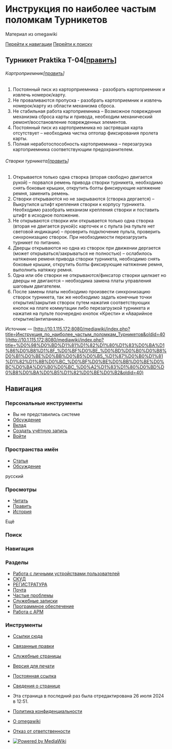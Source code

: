  

# Инструкция по наиболее частым поломкам Турникетов

Материал из omegawiki

[Перейти к навигации](http://10.1.115.172:8080/mediawiki/index.php/%D0%98%D0%BD%D1%81%D1%82%D1%80%D1%83%D0%BA%D1%86%D0%B8%D1%8F_%D0%BF%D0%BE_%D0%BD%D0%B0%D0%B8%D0%B1%D0%BE%D0%BB%D0%B5%D0%B5_%D1%87%D0%B0%D1%81%D1%82%D1%8B%D0%BC_%D0%BF%D0%BE%D0%BB%D0%BE%D0%BC%D0%BA%D0%B0%D0%BC_%D0%A2%D1%83%D1%80%D0%BD%D0%B8%D0%BA%D0%B5%D1%82%D0%BE%D0%B2#mw-head) [Перейти к поиску](http://10.1.115.172:8080/mediawiki/index.php/%D0%98%D0%BD%D1%81%D1%82%D1%80%D1%83%D0%BA%D1%86%D0%B8%D1%8F_%D0%BF%D0%BE_%D0%BD%D0%B0%D0%B8%D0%B1%D0%BE%D0%BB%D0%B5%D0%B5_%D1%87%D0%B0%D1%81%D1%82%D1%8B%D0%BC_%D0%BF%D0%BE%D0%BB%D0%BE%D0%BC%D0%BA%D0%B0%D0%BC_%D0%A2%D1%83%D1%80%D0%BD%D0%B8%D0%BA%D0%B5%D1%82%D0%BE%D0%B2#searchInput)

## Турникет Praktika T-04[[править](http://10.1.115.172:8080/mediawiki/index.php?title=%D0%98%D0%BD%D1%81%D1%82%D1%80%D1%83%D0%BA%D1%86%D0%B8%D1%8F_%D0%BF%D0%BE_%D0%BD%D0%B0%D0%B8%D0%B1%D0%BE%D0%BB%D0%B5%D0%B5_%D1%87%D0%B0%D1%81%D1%82%D1%8B%D0%BC_%D0%BF%D0%BE%D0%BB%D0%BE%D0%BC%D0%BA%D0%B0%D0%BC_%D0%A2%D1%83%D1%80%D0%BD%D0%B8%D0%BA%D0%B5%D1%82%D0%BE%D0%B2&action=edit&section=1 "Редактировать раздел «Турникет Praktika T-04»")]

###### Картроприемник[[править](http://10.1.115.172:8080/mediawiki/index.php?title=%D0%98%D0%BD%D1%81%D1%82%D1%80%D1%83%D0%BA%D1%86%D0%B8%D1%8F_%D0%BF%D0%BE_%D0%BD%D0%B0%D0%B8%D0%B1%D0%BE%D0%BB%D0%B5%D0%B5_%D1%87%D0%B0%D1%81%D1%82%D1%8B%D0%BC_%D0%BF%D0%BE%D0%BB%D0%BE%D0%BC%D0%BA%D0%B0%D0%BC_%D0%A2%D1%83%D1%80%D0%BD%D0%B8%D0%BA%D0%B5%D1%82%D0%BE%D0%B2&action=edit&section=2 "Редактировать раздел «Картроприемник»")]

1. Постоянный писк из карторприемника - разобрать картоприемник и извлечь номерок/карту.
2. Не проваливаются пропуска - разобрать картоприемник и извлечь номерок/карту из области механизма сброса.
3. Не стабильная работа картоприемника – Возможное повреждения механизма сброса карты и привода, необходим механический ремонт/восстановление поврежденных элементов.
4. Постоянный писк из картоприемника но застрявшая карта отсутствует – необходима чистка оптопар фиксирования пролета карты.
5. Полная неработоспособность картоприемника – перезагрузка картоприемника соответствующим предохранителем.

###### Створки турникета[[править](http://10.1.115.172:8080/mediawiki/index.php?title=%D0%98%D0%BD%D1%81%D1%82%D1%80%D1%83%D0%BA%D1%86%D0%B8%D1%8F_%D0%BF%D0%BE_%D0%BD%D0%B0%D0%B8%D0%B1%D0%BE%D0%BB%D0%B5%D0%B5_%D1%87%D0%B0%D1%81%D1%82%D1%8B%D0%BC_%D0%BF%D0%BE%D0%BB%D0%BE%D0%BC%D0%BA%D0%B0%D0%BC_%D0%A2%D1%83%D1%80%D0%BD%D0%B8%D0%BA%D0%B5%D1%82%D0%BE%D0%B2&action=edit&section=3 "Редактировать раздел «Створки турникета»")]

1. Открывается только одна створка (вторая свободно двигается рукой) – порвался ремень привода створки турникета, необходимо снять боковые крышки, открутить болты фиксирующие натяжение ремня, заменить ремень.
2. Створки открываются но не закрываются (створка дергается) – Выкрутился штифт крепления створки к корпусу турникета. Необходимо разобрать механизм крепления створки и поставить штифт в исходное положение.
3. Не открываются створки или открывается только одна створка (вторая не двигается рукой)с карточек и с пульта (на пульте нет световой индикации) – проверить подключение пульта, проверить синхронизацию створок. При необходимости перезагрузить турникет по питанию.
4. Дверцы открываются но одна из створок при движении дергается (может открываться/закрываться не полностью) – ослабилось натяжение ременя привода створки турникета, необходимо снять боковые крышки, открутить болты фиксирующие натяжение ремня, выполнить натяжку ремня.
5. Одна или обе створки не открываются/фиксатор створки щелкает но дверцы не двигаются – необходима замена платы управления шаговым двигателем.
6. После замены платы необходимо произвести синхронизацию створок турникета, так же необходимо задать конечные точки открытия/закрытия створок путем нажатия соответствующих кнопок на плате коммутации либо перезагрузкой турникета и нажатия на пульте поочередно кнопок «Крести» и «Аварийное открытие/антипаника».

Источник — [http://10.1.115.172:8080/mediawiki/index.php?title=Инструкция_по_наиболее_частым_поломкам_Турникетов&oldid=40](http://10.1.115.172:8080/mediawiki/index.php?title=%D0%98%D0%BD%D1%81%D1%82%D1%80%D1%83%D0%BA%D1%86%D0%B8%D1%8F_%D0%BF%D0%BE_%D0%BD%D0%B0%D0%B8%D0%B1%D0%BE%D0%BB%D0%B5%D0%B5_%D1%87%D0%B0%D1%81%D1%82%D1%8B%D0%BC_%D0%BF%D0%BE%D0%BB%D0%BE%D0%BC%D0%BA%D0%B0%D0%BC_%D0%A2%D1%83%D1%80%D0%BD%D0%B8%D0%BA%D0%B5%D1%82%D0%BE%D0%B2&oldid=40)

## Навигация

### Персональные инструменты

- Вы не представились системе
- [Обсуждение](http://10.1.115.172:8080/mediawiki/index.php/%D0%A1%D0%BB%D1%83%D0%B6%D0%B5%D0%B1%D0%BD%D0%B0%D1%8F:%D0%9C%D0%BE%D1%91_%D0%BE%D0%B1%D1%81%D1%83%D0%B6%D0%B4%D0%B5%D0%BD%D0%B8%D0%B5 "Страница обсуждений для моего IP [alt-shift-n]")
- [Вклад](http://10.1.115.172:8080/mediawiki/index.php/%D0%A1%D0%BB%D1%83%D0%B6%D0%B5%D0%B1%D0%BD%D0%B0%D1%8F:%D0%9C%D0%BE%D0%B9_%D0%B2%D0%BA%D0%BB%D0%B0%D0%B4 "Список правок, сделанных с этого IP-адреса [alt-shift-y]")
- [Создать учётную запись](http://10.1.115.172:8080/mediawiki/index.php?title=%D0%A1%D0%BB%D1%83%D0%B6%D0%B5%D0%B1%D0%BD%D0%B0%D1%8F:%D0%A1%D0%BE%D0%B7%D0%B4%D0%B0%D1%82%D1%8C_%D1%83%D1%87%D1%91%D1%82%D0%BD%D1%83%D1%8E_%D0%B7%D0%B0%D0%BF%D0%B8%D1%81%D1%8C&returnto=%D0%98%D0%BD%D1%81%D1%82%D1%80%D1%83%D0%BA%D1%86%D0%B8%D1%8F+%D0%BF%D0%BE+%D0%BD%D0%B0%D0%B8%D0%B1%D0%BE%D0%BB%D0%B5%D0%B5+%D1%87%D0%B0%D1%81%D1%82%D1%8B%D0%BC+%D0%BF%D0%BE%D0%BB%D0%BE%D0%BC%D0%BA%D0%B0%D0%BC+%D0%A2%D1%83%D1%80%D0%BD%D0%B8%D0%BA%D0%B5%D1%82%D0%BE%D0%B2 "Мы предлагаем вам создать учётную запись и войти в систему, хотя это и не обязательно.")
- [Войти](http://10.1.115.172:8080/mediawiki/index.php?title=%D0%A1%D0%BB%D1%83%D0%B6%D0%B5%D0%B1%D0%BD%D0%B0%D1%8F:%D0%92%D1%85%D0%BE%D0%B4&returnto=%D0%98%D0%BD%D1%81%D1%82%D1%80%D1%83%D0%BA%D1%86%D0%B8%D1%8F+%D0%BF%D0%BE+%D0%BD%D0%B0%D0%B8%D0%B1%D0%BE%D0%BB%D0%B5%D0%B5+%D1%87%D0%B0%D1%81%D1%82%D1%8B%D0%BC+%D0%BF%D0%BE%D0%BB%D0%BE%D0%BC%D0%BA%D0%B0%D0%BC+%D0%A2%D1%83%D1%80%D0%BD%D0%B8%D0%BA%D0%B5%D1%82%D0%BE%D0%B2 "Здесь можно зарегистрироваться в системе, но это необязательно. [alt-shift-o]")

### Пространства имён

- [Статья](http://10.1.115.172:8080/mediawiki/index.php/%D0%98%D0%BD%D1%81%D1%82%D1%80%D1%83%D0%BA%D1%86%D0%B8%D1%8F_%D0%BF%D0%BE_%D0%BD%D0%B0%D0%B8%D0%B1%D0%BE%D0%BB%D0%B5%D0%B5_%D1%87%D0%B0%D1%81%D1%82%D1%8B%D0%BC_%D0%BF%D0%BE%D0%BB%D0%BE%D0%BC%D0%BA%D0%B0%D0%BC_%D0%A2%D1%83%D1%80%D0%BD%D0%B8%D0%BA%D0%B5%D1%82%D0%BE%D0%B2 "Просмотреть контентную страницу [alt-shift-c]")
- [Обсуждение](http://10.1.115.172:8080/mediawiki/index.php?title=%D0%9E%D0%B1%D1%81%D1%83%D0%B6%D0%B4%D0%B5%D0%BD%D0%B8%D0%B5:%D0%98%D0%BD%D1%81%D1%82%D1%80%D1%83%D0%BA%D1%86%D0%B8%D1%8F_%D0%BF%D0%BE_%D0%BD%D0%B0%D0%B8%D0%B1%D0%BE%D0%BB%D0%B5%D0%B5_%D1%87%D0%B0%D1%81%D1%82%D1%8B%D0%BC_%D0%BF%D0%BE%D0%BB%D0%BE%D0%BC%D0%BA%D0%B0%D0%BC_%D0%A2%D1%83%D1%80%D0%BD%D0%B8%D0%BA%D0%B5%D1%82%D0%BE%D0%B2&action=edit&redlink=1 "Обсуждение основной страницы (страница не существует) [alt-shift-t]")

 русский

### Просмотры

- [Читать](http://10.1.115.172:8080/mediawiki/index.php/%D0%98%D0%BD%D1%81%D1%82%D1%80%D1%83%D0%BA%D1%86%D0%B8%D1%8F_%D0%BF%D0%BE_%D0%BD%D0%B0%D0%B8%D0%B1%D0%BE%D0%BB%D0%B5%D0%B5_%D1%87%D0%B0%D1%81%D1%82%D1%8B%D0%BC_%D0%BF%D0%BE%D0%BB%D0%BE%D0%BC%D0%BA%D0%B0%D0%BC_%D0%A2%D1%83%D1%80%D0%BD%D0%B8%D0%BA%D0%B5%D1%82%D0%BE%D0%B2)
- [Править](http://10.1.115.172:8080/mediawiki/index.php?title=%D0%98%D0%BD%D1%81%D1%82%D1%80%D1%83%D0%BA%D1%86%D0%B8%D1%8F_%D0%BF%D0%BE_%D0%BD%D0%B0%D0%B8%D0%B1%D0%BE%D0%BB%D0%B5%D0%B5_%D1%87%D0%B0%D1%81%D1%82%D1%8B%D0%BC_%D0%BF%D0%BE%D0%BB%D0%BE%D0%BC%D0%BA%D0%B0%D0%BC_%D0%A2%D1%83%D1%80%D0%BD%D0%B8%D0%BA%D0%B5%D1%82%D0%BE%D0%B2&action=edit "Редактировать данную страницу [alt-shift-e]")
- [История](http://10.1.115.172:8080/mediawiki/index.php?title=%D0%98%D0%BD%D1%81%D1%82%D1%80%D1%83%D0%BA%D1%86%D0%B8%D1%8F_%D0%BF%D0%BE_%D0%BD%D0%B0%D0%B8%D0%B1%D0%BE%D0%BB%D0%B5%D0%B5_%D1%87%D0%B0%D1%81%D1%82%D1%8B%D0%BC_%D0%BF%D0%BE%D0%BB%D0%BE%D0%BC%D0%BA%D0%B0%D0%BC_%D0%A2%D1%83%D1%80%D0%BD%D0%B8%D0%BA%D0%B5%D1%82%D0%BE%D0%B2&action=history "Журнал изменений страницы [alt-shift-h]")

 Ещё

### Поиск

   

[](http://10.1.115.172:8080/mediawiki/index.php/%D0%97%D0%B0%D0%B3%D0%BB%D0%B0%D0%B2%D0%BD%D0%B0%D1%8F_%D1%81%D1%82%D1%80%D0%B0%D0%BD%D0%B8%D1%86%D0%B0 "Перейти на заглавную страницу")

### Навигация

### Разделы

- [Работа с личными устройствами пользователей](http://10.1.115.172:8080/mediawiki/index.php/%D0%A0%D0%B0%D0%B1%D0%BE%D1%82%D0%B0_%D1%81_%D0%BB%D0%B8%D1%87%D0%BD%D1%8B%D0%BC%D0%B8_%D1%83%D1%81%D1%82%D1%80%D0%BE%D0%B9%D1%81%D1%82%D0%B2%D0%B0%D0%BC%D0%B8_%D0%BF%D0%BE%D0%BB%D1%8C%D0%B7%D0%BE%D0%B2%D0%B0%D1%82%D0%B5%D0%BB%D0%B5%D0%B9)
- [СКУД](http://10.1.115.172:8080/mediawiki/index.php/%D0%A1%D0%9A%D0%A3%D0%94)
- [РЕГИСТРАТУРА](http://10.1.115.172:8080/mediawiki/index.php/%D0%A0%D0%B5%D0%B3%D0%B8%D1%81%D1%82%D1%80%D0%B0%D1%82%D1%83%D1%80%D0%B0)
- [Почта](http://10.1.115.172:8080/mediawiki/index.php/%D0%9F%D0%BE%D1%87%D1%82%D0%B0)
- [Частые проблемы](http://10.1.115.172:8080/mediawiki/index.php/%D0%A7%D0%B0%D1%81%D1%82%D1%8B%D0%B5_%D0%BF%D1%80%D0%BE%D0%B1%D0%BB%D0%B5%D0%BC%D1%8B)
- [Служебные записки](http://10.1.115.172:8080/mediawiki/index.php/%D0%A1%D0%BB%D1%83%D0%B6%D0%B5%D0%B1%D0%BD%D1%8B%D0%B5_%D0%B7%D0%B0%D0%BF%D0%B8%D1%81%D0%BA%D0%B8)
- [Программное обеспечение](http://10.1.115.172:8080/mediawiki/index.php/%D0%9F%D1%80%D0%BE%D0%B3%D1%80%D0%B0%D0%BC%D0%BC%D0%BD%D0%BE%D0%B5_%D0%BE%D0%B1%D0%B5%D1%81%D0%BF%D0%B5%D1%87%D0%B5%D0%BD%D0%B8%D0%B5)
- [Работа с АРМ](http://10.1.115.172:8080/mediawiki/index.php/%D0%A0%D0%B0%D0%B1%D0%BE%D1%82%D0%B0_%D1%81_%D0%90%D0%A0%D0%9C)

### Инструменты

- [Ссылки сюда](http://10.1.115.172:8080/mediawiki/index.php/%D0%A1%D0%BB%D1%83%D0%B6%D0%B5%D0%B1%D0%BD%D0%B0%D1%8F:%D0%A1%D1%81%D1%8B%D0%BB%D0%BA%D0%B8_%D1%81%D1%8E%D0%B4%D0%B0/%D0%98%D0%BD%D1%81%D1%82%D1%80%D1%83%D0%BA%D1%86%D0%B8%D1%8F_%D0%BF%D0%BE_%D0%BD%D0%B0%D0%B8%D0%B1%D0%BE%D0%BB%D0%B5%D0%B5_%D1%87%D0%B0%D1%81%D1%82%D1%8B%D0%BC_%D0%BF%D0%BE%D0%BB%D0%BE%D0%BC%D0%BA%D0%B0%D0%BC_%D0%A2%D1%83%D1%80%D0%BD%D0%B8%D0%BA%D0%B5%D1%82%D0%BE%D0%B2 "Список всех страниц, ссылающихся на данную [alt-shift-j]")
- [Связанные правки](http://10.1.115.172:8080/mediawiki/index.php/%D0%A1%D0%BB%D1%83%D0%B6%D0%B5%D0%B1%D0%BD%D0%B0%D1%8F:%D0%A1%D0%B2%D1%8F%D0%B7%D0%B0%D0%BD%D0%BD%D1%8B%D0%B5_%D0%BF%D1%80%D0%B0%D0%B2%D0%BA%D0%B8/%D0%98%D0%BD%D1%81%D1%82%D1%80%D1%83%D0%BA%D1%86%D0%B8%D1%8F_%D0%BF%D0%BE_%D0%BD%D0%B0%D0%B8%D0%B1%D0%BE%D0%BB%D0%B5%D0%B5_%D1%87%D0%B0%D1%81%D1%82%D1%8B%D0%BC_%D0%BF%D0%BE%D0%BB%D0%BE%D0%BC%D0%BA%D0%B0%D0%BC_%D0%A2%D1%83%D1%80%D0%BD%D0%B8%D0%BA%D0%B5%D1%82%D0%BE%D0%B2 "Последние изменения в страницах, на которые ссылается эта страница [alt-shift-k]")
- [Служебные страницы](http://10.1.115.172:8080/mediawiki/index.php/%D0%A1%D0%BB%D1%83%D0%B6%D0%B5%D0%B1%D0%BD%D0%B0%D1%8F:%D0%A1%D0%BF%D0%B5%D1%86%D1%81%D1%82%D1%80%D0%B0%D0%BD%D0%B8%D1%86%D1%8B "Список служебных страниц [alt-shift-q]")
- [Версия для печати](javascript:print\(\); "Версия этой страницы для печати [alt-shift-p]")
- [Постоянная ссылка](http://10.1.115.172:8080/mediawiki/index.php?title=%D0%98%D0%BD%D1%81%D1%82%D1%80%D1%83%D0%BA%D1%86%D0%B8%D1%8F_%D0%BF%D0%BE_%D0%BD%D0%B0%D0%B8%D0%B1%D0%BE%D0%BB%D0%B5%D0%B5_%D1%87%D0%B0%D1%81%D1%82%D1%8B%D0%BC_%D0%BF%D0%BE%D0%BB%D0%BE%D0%BC%D0%BA%D0%B0%D0%BC_%D0%A2%D1%83%D1%80%D0%BD%D0%B8%D0%BA%D0%B5%D1%82%D0%BE%D0%B2&oldid=40 "Постоянная ссылка на эту версию страницы")
- [Сведения о странице](http://10.1.115.172:8080/mediawiki/index.php?title=%D0%98%D0%BD%D1%81%D1%82%D1%80%D1%83%D0%BA%D1%86%D0%B8%D1%8F_%D0%BF%D0%BE_%D0%BD%D0%B0%D0%B8%D0%B1%D0%BE%D0%BB%D0%B5%D0%B5_%D1%87%D0%B0%D1%81%D1%82%D1%8B%D0%BC_%D0%BF%D0%BE%D0%BB%D0%BE%D0%BC%D0%BA%D0%B0%D0%BC_%D0%A2%D1%83%D1%80%D0%BD%D0%B8%D0%BA%D0%B5%D1%82%D0%BE%D0%B2&action=info "Подробнее об этой странице")

- Эта страница в последний раз была отредактирована 26 июля 2024 в 12:51.

- [Политика конфиденциальности](http://10.1.115.172:8080/mediawiki/index.php/Omegawiki:%D0%9F%D0%BE%D0%BB%D0%B8%D1%82%D0%B8%D0%BA%D0%B0_%D0%BA%D0%BE%D0%BD%D1%84%D0%B8%D0%B4%D0%B5%D0%BD%D1%86%D0%B8%D0%B0%D0%BB%D1%8C%D0%BD%D0%BE%D1%81%D1%82%D0%B8)
- [О omegawiki](http://10.1.115.172:8080/mediawiki/index.php/Omegawiki:%D0%9E%D0%BF%D0%B8%D1%81%D0%B0%D0%BD%D0%B8%D0%B5)
- [Отказ от ответственности](http://10.1.115.172:8080/mediawiki/index.php/Omegawiki:%D0%9E%D1%82%D0%BA%D0%B0%D0%B7_%D0%BE%D1%82_%D0%BE%D1%82%D0%B2%D0%B5%D1%82%D1%81%D1%82%D0%B2%D0%B5%D0%BD%D0%BD%D0%BE%D1%81%D1%82%D0%B8)

- [![Powered by MediaWiki](./Инструкция%20по%20наиболее%20частым%20поломкам%20Турникетов%20—%20omegawiki_files/poweredby_mediawiki_88x31.png)](https://www.mediawiki.org/)
